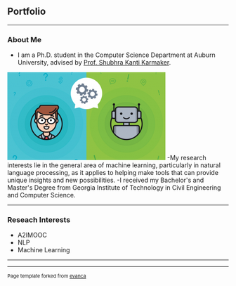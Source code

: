 ## Portfolio

---

### About Me

- I am a Ph.D. student in the Computer Science Department at Auburn University, advised by [Prof. Shubhra Kanti Karmaker](https://karmake2.github.io/).
<img src="images/aimooc.png?raw=true"/>
-My research interests lie in the general area of machine learning, particularly in natural language processing, as it applies to helping make tools that can provide unique insights and new possibilities.
-I received my Bachelor's and Master's Degree from Georgia Institute of Technology in Civil Engineering and Computer Science. 

---

### Reseach Interests

- A2IMOOC
- NLP
- Machine Learning

---




---
<p style="font-size:11px">Page template forked from <a href="https://github.com/evanca/quick-portfolio">evanca</a></p>
<!-- Remove above link if you don't want to attibute -->
